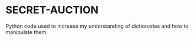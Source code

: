 # SECRET-AUCTION
Python code used to increase my understanding of dictionaries and how to manipulate them.
